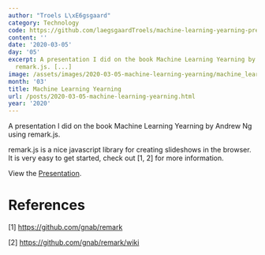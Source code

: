 ```yaml
---
author: "Troels L\xE6gsgaard"
category: Technology
code: https://github.com/laegsgaardTroels/machine-learning-yearning-presentation
content: ''
date: '2020-03-05'
day: '05'
excerpt: A presentation I did on the book Machine Learning Yearning by Andrew Ng using
  remark.js. [...]
image: /assets/images/2020-03-05-machine-learning-yearning/machine_learning_yearning.png
month: '03'
title: Machine Learning Yearning
url: /posts/2020-03-05-machine-learning-yearning.html
year: '2020'
---
```


A presentation I did on the book Machine Learning Yearning by Andrew Ng using remark.js.<!--more-->

remark.js is a nice javascript library for creating slideshows in the browser. It is very easy to get started, check out [1, 2] for more information.

View the <a href="/machine_learning_yearning_presentation.html">Presentation</a>.


# References

[1] https://github.com/gnab/remark

[2] https://github.com/gnab/remark/wiki
